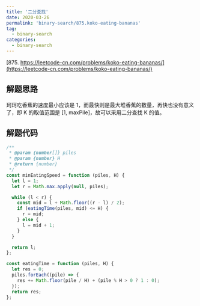 ```yaml
---
title: '二分查找'
date: 2020-03-26
permalink: 'binary-search/875.koko-eating-bananas'
tag:
  - binary-search
categories:
  - binary-search
---
```


[875. https://leetcode-cn.com/problems/koko-eating-bananas/](https://leetcode-cn.com/problems/koko-eating-bananas/)

## 解题思路

珂珂吃香蕉的速度最小应该是 1，而最快则是最大堆香蕉的数量，再快也没有意义了，即 K 的取值范围是 [1, maxPile]，故可以采用二分查找 K 的值。

## 解题代码

```js
/**
 * @param {number[]} piles
 * @param {number} H
 * @return {number}
 */
const minEatingSpeed = function (piles, H) {
  let l = 1;
  let r = Math.max.apply(null, piles);

  while (l < r) {
    const mid = l + Math.floor((r - l) / 2);
    if (eatingTime(piles, mid) <= H) {
      r = mid;
    } else {
      l = mid + 1;
    }
  }

  return l;
};

const eatingTime = function (piles, H) {
  let res = 0;
  piles.forEach((pile) => {
    res += Math.floor(pile / H) + (pile % H > 0 ? 1 : 0);
  });
  return res;
};
```

